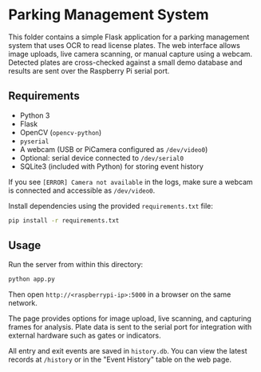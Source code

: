 # Parking Management System

This folder contains a simple Flask application for a parking management system that uses OCR to read license plates. The web interface allows image uploads, live camera scanning, or manual capture using a webcam. Detected plates are cross-checked against a small demo database and results are sent over the Raspberry Pi serial port.

## Requirements

- Python 3
- Flask
- OpenCV (`opencv-python`)
- `pyserial`
- A webcam (USB or PiCamera configured as `/dev/video0`)
- Optional: serial device connected to `/dev/serial0`
- SQLite3 (included with Python) for storing event history

If you see `[ERROR] Camera not available` in the logs, make sure a webcam is
connected and accessible as `/dev/video0`.

Install dependencies using the provided `requirements.txt` file:
```bash
pip install -r requirements.txt
```

## Usage
Run the server from within this directory:
```bash
python app.py
```
Then open `http://<raspberrypi-ip>:5000` in a browser on the same network.

The page provides options for image upload, live scanning, and capturing frames for analysis. Plate data is sent to the serial port for integration with external hardware such as gates or indicators.

All entry and exit events are saved in `history.db`. You can view the latest
records at `/history` or in the "Event History" table on the web page.
